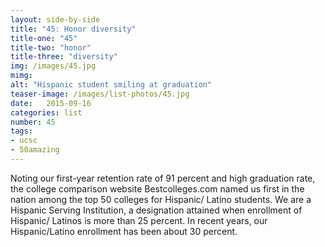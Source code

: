 ```yaml
---
layout: side-by-side
title: "45: Honor diversity"
title-one: "45"
title-two: "honor"
title-three: "diversity"
img: /images/45.jpg
mimg: 
alt: "Hispanic student smiling at graduation"
teaser-image: /images/list-photos/45.jpg
date:   2015-09-16
categories: list
number: 45
tags:
- ucsc
- 50amazing
---
```

Noting our first-year retention rate of91 percent and high graduation rate, the collegecomparison website Bestcolleges.com named us firstin the nation among the top 50 colleges for Hispanic/Latino students. We are a Hispanic Serving Institution,a designation attained when enrollment of Hispanic/Latinos is more than 25 percent. In recent years, ourHispanic/Latino enrollment has been about 30 percent.